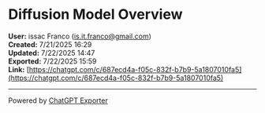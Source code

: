 # Diffusion Model Overview

**User:** issac Franco (is.it.franco@gmail.com)  
**Created:** 7/21/2025 16:29  
**Updated:** 7/22/2025 14:47  
**Exported:** 7/22/2025 15:59  
**Link:** [https://chatgpt.com/c/687ecd4a-f05c-832f-b7b9-5a1807010fa5](https://chatgpt.com/c/687ecd4a-f05c-832f-b7b9-5a1807010fa5)  



---
Powered by [ChatGPT Exporter](https://www.chatgptexporter.com)